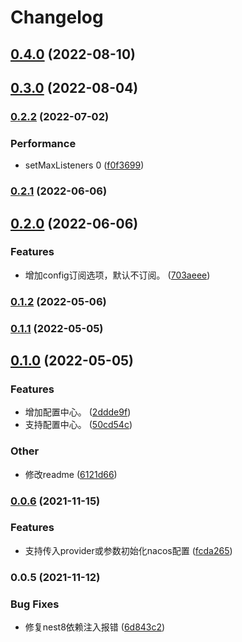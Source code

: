 # Changelog
## [0.4.0](https://github.com/zcws/nest-nacos/compare/v0.3.0...v0.4.0) (2022-08-10)

## [0.3.0](https://github.com/zcws/nest-nacos/compare/v0.2.2...v0.3.0) (2022-08-04)

### [0.2.2](https://github.com/zcws/nest-nacos/compare/v0.2.0...v0.2.2) (2022-07-02)


### Performance

* setMaxListeners 0 ([f0f3699](https://github.com/zcws/nest-nacos/commit/f0f36994ef2ea2399b8c904ecc6b0d9cb36a697a))

### [0.2.1](https://github.com/zcws/nest-nacos/compare/v0.2.0...v0.2.1) (2022-06-06)

## [0.2.0](https://github.com/zcws/nest-nacos/compare/v0.1.2...v0.2.0) (2022-06-06)


### Features

* 增加config订阅选项，默认不订阅。 ([703aeee](https://github.com/zcws/nest-nacos/commit/703aeee9006d041cc23c659e4e608f5b4f9130fe))

### [0.1.2](https://github.com/zcws/nest-nacos/compare/v0.1.1...v0.1.2) (2022-05-06)

### [0.1.1](https://github.com/zcws/nest-nacos/compare/v0.1.0...v0.1.1) (2022-05-05)

## [0.1.0](https://github.com/zcws/nest-nacos/compare/v0.0.6...v0.1.0) (2022-05-05)


### Features

* 增加配置中心。 ([2ddde9f](https://github.com/zcws/nest-nacos/commit/2ddde9fbf219aa75e769e78e9d4e2e3d8e577745))
* 支持配置中心。 ([50cd54c](https://github.com/zcws/nest-nacos/commit/50cd54c5005aa88578ba9752464469b44ae2f8d1))


### Other

* 修改readme ([6121d66](https://github.com/zcws/nest-nacos/commit/6121d66fe739bf612f08468c569e96d0ca8f8fbd))

### [0.0.6](https://github.com/Steppenwolf1900/nest-nacos/compare/v0.0.5...v0.0.6) (2021-11-15)


### Features

* 支持传入provider或参数初始化nacos配置 ([fcda265](https://github.com/Steppenwolf1900/nest-nacos/commit/fcda2658334e8182c9bebe871a9237d4d6fa51ca))

### 0.0.5 (2021-11-12)


### Bug Fixes

* 修复nest8依赖注入报错 ([6d843c2](https://github.com/Steppenwolf1900/nest-nacos/commit/6d843c264004a7a0837471c6a3b707f6a6ff9043))
